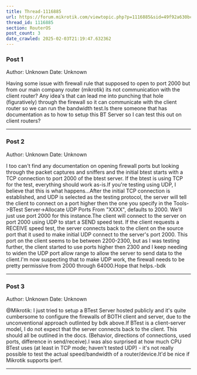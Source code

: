 ```yaml
---
title: Thread-1116885
url: https://forum.mikrotik.com/viewtopic.php?p=1116885&sid=49f92a630bc7970d8ca50523be880e8f#p1116885
thread_id: 1116885
section: RouterOS
post_count: 3
date_crawled: 2025-02-03T21:19:47.632362
---
```


### Post 1
Author: Unknown
Date: Unknown

Having some issue with firewall rule that supposed to open to port 2000 but from our main company router (mikrotik) its not communication with the client router? Any idea's that can lead me into punching that hole (figuratively) through the firewall so it can communicate with the client router so we can run the bandwidth test.Is there someone that has documentation as to how to setup this BT Server so I can test this out on client routers?

---
### Post 2
Author: Unknown
Date: Unknown

I too can't find any documentation on opening firewall ports but looking through the packet captures and sniffers and the initial btest starts with a TCP connection to port 2000 of the btest server. If the btest is using TCP for the test, everything should work as-is.If you're testing using UDP, I believe that this is what happens...After the initial TCP connection is established, and UDP is selected as the testing protocol, the server will tell the client to connect on a port higher then the one you specify in the Tools->BTest Server->Allocate UDP Ports From "XXXX", defaults to 2000. We'll just use port 2000 for this instance.The client will connect to the server on port 2000 using UDP to start a SEND speed test. If the client requests a RECEIVE speed test, the server connects back to the client on the source port that it used to make initial UDP connect to the server's port 2000. This port on the client seems to be between 2200-2300, but as I was testing further, the client started to use ports higher then 2300 and I keep needing to widen the UDP port allow range to allow the server to send data to the client.I'm now suspecting that to make UDP work, the firewall needs to be pretty permissive from 2000 through 64000.Hope that helps.-bdk

---
### Post 3
Author: Unknown
Date: Unknown

@Mikrotik: I just tried to setup a BTest Server hosted publicly and it's quite cumbersome to configure the firewalls of BOTH client and server, due to the unconventional approach outlinted by bdk above.If BTest is a client-server model, I do not expect that the server connects back to the client. This should all be outlined in the docs. (Behavior, directions of connections, used ports, difference in send/receive).I was also surprised at how much CPU BTest uses (at least in TCP mode; haven't tested UDP) - it's not really possible to test the actual speed/bandwidth of a router/device.It'd be nice if Mikrotik supports iperf.

---
